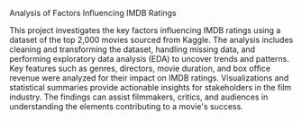 Analysis of Factors Influencing IMDB Ratings

This project investigates the key factors influencing IMDB ratings using a dataset of the top 2,000 movies sourced from Kaggle. The analysis includes cleaning and transforming the dataset, handling missing data, and performing exploratory data analysis (EDA) to uncover trends and patterns. Key features such as genres, directors, movie duration, and box office revenue were analyzed for their impact on IMDB ratings. Visualizations and statistical summaries provide actionable insights for stakeholders in the film industry. The findings can assist filmmakers, critics, and audiences in understanding the elements contributing to a movie's success.
